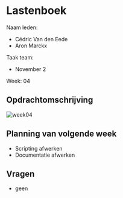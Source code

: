 # Lastenboek

Naam leden: 
- Cédric Van den Eede
- Aron Marckx

Taak team:
- November 2

Week: 04

## Opdrachtomschrijving

![week04](https://github.com/HoGentTIN/p3ops-1920-red/blob/November2/Servers/November2/Lastenboek/Screenshots%20lastenboek/week04.png)

## Planning van volgende week
- Scripting afwerken
- Documentatie afwerken

## Vragen
- geen
